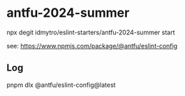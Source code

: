 # antfu-2024-summer

npx degit idmytro/eslint-starters/antfu-2024-summer start

see: https://www.npmjs.com/package/@antfu/eslint-config

## Log
pnpm dlx @antfu/eslint-config@latest
